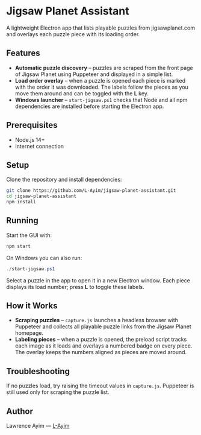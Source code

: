 # Jigsaw Planet Assistant

A lightweight Electron app that lists playable puzzles from jigsawplanet.com and
overlays each puzzle piece with its loading order.

## Features

- **Automatic puzzle discovery** – puzzles are scraped from the front page of
  Jigsaw Planet using Puppeteer and displayed in a simple list.
- **Load order overlay** – when a puzzle is opened each piece is marked with the
  order it was downloaded. The labels follow the pieces as you move them around
  and can be toggled with the **L** key.
- **Windows launcher** – `start-jigsaw.ps1` checks that Node and all npm
  dependencies are installed before starting the Electron app.

## Prerequisites

- Node.js 14+
- Internet connection

## Setup

Clone the repository and install dependencies:

```bash
git clone https://github.com/L-Ayim/jigsaw-planet-assistant.git
cd jigsaw-planet-assistant
npm install
```

## Running

Start the GUI with:

```bash
npm start
```

On Windows you can also run:

```powershell
./start-jigsaw.ps1
```

Select a puzzle in the app to open it in a new Electron window. Each piece displays its load number; press **L** to toggle these labels.

## How it Works

- **Scraping puzzles** – `capture.js` launches a headless browser with Puppeteer
  and collects all playable puzzle links from the Jigsaw Planet homepage.
- **Labeling pieces** – when a puzzle is opened, the preload script tracks each
  image as it loads and overlays a numbered badge on every piece. The overlay
  keeps the numbers aligned as pieces are moved around.

## Troubleshooting

If no puzzles load, try raising the timeout values in `capture.js`. Puppeteer is still used only for scraping the puzzle list.

## Author

Lawrence Ayim — [L-Ayim](https://github.com/L-Ayim)
